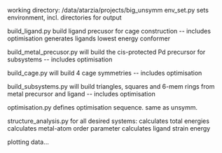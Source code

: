 working directory: /data/atarzia/projects/big_unsymm
env_set.py sets environment, incl. directories for output

build_ligand.py
    build ligand precusor for cage construction -- includes optimisation
    generates ligands lowest energy conformer

build_metal_precusor.py
    will build the cis-protected Pd precursor for subsystems -- includes optimisation

build_cage.py
    will build 4 cage symmetries -- includes optimisation

build_subsystems.py
    will build triangles, squares and 6-mem rings from metal precursor and ligand -- includes optimisation

optimisation.py
    defines optimisation sequence.
    same as unsymm.

structure_analysis.py
    for all desired systems:
        calculates total energies
        calculates metal-atom order parameter
        calculates ligand strain energy

plotting data...
